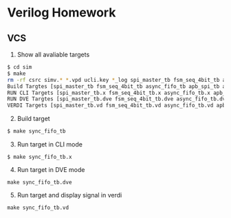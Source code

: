 # Verilog Homework

## VCS

1. Show all avaliable targets
```bash
$ cd sim
$ make
rm -rf csrc simv.* *.vpd ucli.key *_log spi_master_tb fsm_seq_4bit_tb async_fifo_tb apb_spi_tb ahb_spi_tb uart_tx_rx_tb general_syncer_tb sync_fifo_tb reset_synchronizer_tb* *.fsdb verdiLog *.conf *.log DVEfiles *.daidir *.rc *.tcl
Build Targtes [spi_master_tb fsm_seq_4bit_tb async_fifo_tb apb_spi_tb ahb_spi_tb uart_tx_rx_tb general_syncer_tb sync_fifo_tb reset_synchronizer_tb]
RUN CLI Targets [spi_master_tb.x fsm_seq_4bit_tb.x async_fifo_tb.x apb_spi_tb.x ahb_spi_tb.x uart_tx_rx_tb.x general_syncer_tb.x sync_fifo_tb.x reset_synchronizer_tb.x]
RUN DVE Targtes [spi_master_tb.dve fsm_seq_4bit_tb.dve async_fifo_tb.dve apb_spi_tb.dve ahb_spi_tb.dve uart_tx_rx_tb.dve general_syncer_tb.dve sync_fifo_tb.dve reset_synchronizer_tb.dve]
VERDI Targets [spi_master_tb.vd fsm_seq_4bit_tb.vd async_fifo_tb.vd apb_spi_tb.vd ahb_spi_tb.vd uart_tx_rx_tb.vd general_syncer_tb.vd sync_fifo_tb.vd reset_synchronizer_tb.vd]
```
2. Build target

```bash
$ make sync_fifo_tb
```

3. Run target in CLI mode
```
$ make sync_fifo_tb.x
```

4. Run target in DVE mode
```
make sync_fifo_tb.dve
```

5. Run target and display signal in verdi
```
make sync_fifo_tb.vd
```